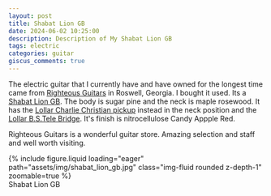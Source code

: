 ```yaml
---
layout: post
title: Shabat Lion GB
date: 2024-06-02 10:25:00
description: Description of My Shabat Lion GB
tags: electric
categories: guitar
giscus_comments: true
---
```


The electric guitar that I currently have and have owned for the longest time came from
[Righteous Guitars](https://righteousguitars.com/)
in Roswell, Georgia. I bought it used.
Its a [Shabat Lion GB](https://shabatguitars.com/product/lion-gb/).
The body is sugar pine and the neck is maple rosewood.
It has the [Lollar Charlie Christian pickup](https://www.lollarguitars.com/lollar-charlie-christian-pickups) instead in the neck position and the [Lollar
B.S.Tele Bridge](https://www.lollarguitars.com/lollar-telecaster-pickups/bs-tele-bridge).
It's finish is nitrocellulose Candy Appple Red.

Righteous Guitars is a wonderful guitar store. Amazing selection and staff
and well worth visiting.

<div class="row mt-3">
    <div class="col-sm mt-3 mt-md-0">
        {% include figure.liquid loading="eager" path="assets/img/shabat_lion_gb.jpg" class="img-fluid rounded z-depth-1"  zoomable=true %}
    </div>
</div>
<div class="caption">
  Shabat Lion GB
</div>
